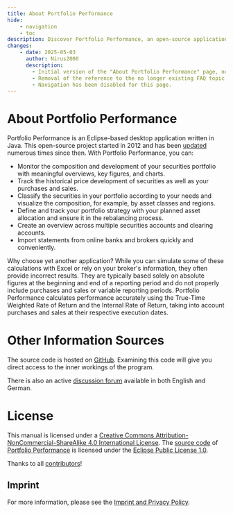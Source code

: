 ```yaml
---
title: About Portfolio Performance
hide:
    - navigation
    - toc
description: Discover Portfolio Performance, an open-source application for managing and analyzing your investment portfolio with accurate performance calculations and insightful overviews.
changes:
    - date: 2025-05-03
      author: Nirus2000
      description:
        - Initial version of the "About Portfolio Performance" page, noting the transition of 'PP' to 'Portfolio Performance' in naming and including this YAML source.
        - Removal of the reference to the no longer existing FAQ topic in the forum.
        - Navigation has been disabled for this page.
---
```


# About Portfolio Performance

Portfolio Performance is an Eclipse-based desktop application written in Java. This open-source project started in 2012 and has been [updated](https://github.com/portfolio-performance/portfolio/releases) numerous times since then. With Portfolio Performance, you can:

- Monitor the composition and development of your securities portfolio with meaningful overviews, key figures, and charts.
- Track the historical price development of securities as well as your purchases and sales.
- Classify the securities in your portfolio according to your needs and visualize the composition, for example, by asset classes and regions.
- Define and track your portfolio strategy with your planned asset allocation and ensure it in the rebalancing process.
- Create an overview across multiple securities accounts and clearing accounts.
- Import statements from online banks and brokers quickly and conveniently.

Why choose yet another application? While you can simulate some of these calculations with Excel or rely on your broker's information, they often provide incorrect results. They are typically based solely on absolute figures at the beginning and end of a reporting period and do not properly include purchases and sales or variable reporting periods. Portfolio Performance calculates performance accurately using the True-Time Weighted Rate of Return and the Internal Rate of Return, taking into account purchases and sales at their respective execution dates.

# Other Information Sources

The source code is hosted on [GitHub](https://github.com/portfolio-performance/portfolio). Examining this code will give you direct access to the inner workings of the program.

There is also an active [discussion forum](https://forum.portfolio-performance.info/) available in both English and German.

# License

This manual is licensed under a [Creative Commons Attribution-NonCommercial-ShareAlike 4.0 International License](http://creativecommons.org/licenses/by-nc-sa/4.0/). The [source code](https://github.com/portfolio-performance/portfolio) of [Portfolio Performance](https://www.portfolio-performance.info) is licensed under the [Eclipse Public License 1.0](https://github.com/portfolio-performance/portfolio/blob/master/LICENSE).

Thanks to all [contributors](https://github.com/portfolio-performance/portfolio-help/graphs/contributors)!

## Imprint

For more information, please see the [Imprint and Privacy Policy](https://www.portfolio-performance.info/portfolio/impressum.html).